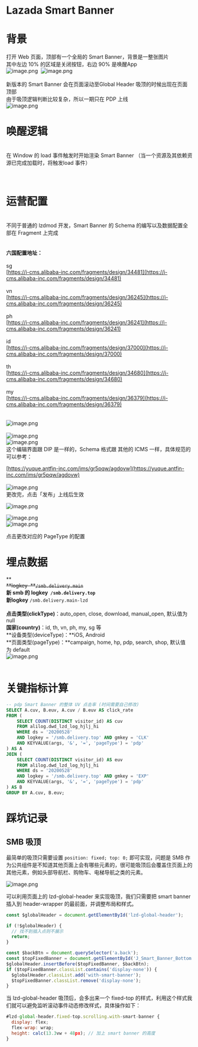 # Lazada Smart Banner

<a name="ot5JK"></a>
# 背景
打开 Web 页面，顶部有一个全局的 Smart Banner，背景是一整张图片<br />其中左边 10% 的区域是关闭按钮，右边 90% 是唤醒App<br />![image.png](https://intranetproxy.alipay.com/skylark/lark/0/2020/png/143206/1590546031306-c7e11a72-f759-4e3c-999e-96abab88907f.png#align=left&display=inline&height=414&margin=%5Bobject%20Object%5D&name=image.png&originHeight=1334&originWidth=750&size=337497&status=done&style=none&width=233)  ![image.png](https://intranetproxy.alipay.com/skylark/lark/0/2020/png/143206/1590564800602-092ece2c-eee2-41db-ba19-8e9870d56c37.png#align=left&display=inline&height=419&margin=%5Bobject%20Object%5D&name=image.png&originHeight=1588&originWidth=1888&size=1824394&status=done&style=none&width=498)<br />
<br />新版本的 Smart Banner 会在页面滚动至Global Header 吸顶的时候出现在页面顶部<br />由于吸顶逻辑判断比较复杂，所以一期只在 PDP 上线<br />![image.png](https://intranetproxy.alipay.com/skylark/lark/0/2020/png/143206/1590548769201-2a9b7f07-f1fc-49c1-a763-0086258f2f33.png#align=left&display=inline&height=409&margin=%5Bobject%20Object%5D&name=image.png&originHeight=1338&originWidth=756&size=319641&status=done&style=none&width=231) <br />

<a name="3xGYn"></a>
# 唤醒逻辑

<br />在 Window 的 load 事件触发时开始渲染 Smart Banner （当一个资源及其依赖资源已完成加载时，将触发load 事件）<br />
<br />
<br />

<a name="xyXk6"></a>
# 运营配置

<br />不同于普通的 lzdmod 开发，Smart Banner 的 Schema 的编写以及数据配置全部在 Fragment 上完成<br />
<br />
<br />**六国配置地址：**<br />
<br />sg<br />[https://i-cms.alibaba-inc.com/fragments/design/34481](https://i-cms.alibaba-inc.com/fragments/design/34481)<br />
<br />vn<br />[https://i-cms.alibaba-inc.com/fragments/design/36245](https://i-cms.alibaba-inc.com/fragments/design/36245)<br />
<br />ph<br />[https://i-cms.alibaba-inc.com/fragments/design/36241](https://i-cms.alibaba-inc.com/fragments/design/36241)<br />
<br />id<br />[https://i-cms.alibaba-inc.com/fragments/design/37000](https://i-cms.alibaba-inc.com/fragments/design/37000)<br />
<br />th<br />[https://i-cms.alibaba-inc.com/fragments/design/34680](https://i-cms.alibaba-inc.com/fragments/design/34680)<br />
<br />my<br />[https://i-cms.alibaba-inc.com/fragments/design/36379](https://i-cms.alibaba-inc.com/fragments/design/36379)<br />
<br />
<br />![image.png](https://intranetproxy.alipay.com/skylark/lark/0/2020/png/143206/1590567241436-41610868-34bb-4780-b9c8-a7cad1536f59.png#align=left&display=inline&height=1002&margin=%5Bobject%20Object%5D&name=image.png&originHeight=1002&originWidth=2084&size=82976&status=done&style=none&width=2084)<br />
<br />![image.png](https://intranetproxy.alipay.com/skylark/lark/0/2020/png/143206/1590567495650-452056c9-b8fb-4139-9e0f-bf7174d2f8cb.png#align=left&display=inline&height=980&margin=%5Bobject%20Object%5D&name=image.png&originHeight=980&originWidth=1860&size=328735&status=done&style=none&width=1860)<br />![image.png](https://intranetproxy.alipay.com/skylark/lark/0/2020/png/143206/1590567626347-6953931f-3d0f-43a4-897f-08882cf21e3b.png#align=left&display=inline&height=1812&margin=%5Bobject%20Object%5D&name=image.png&originHeight=1812&originWidth=2714&size=683788&status=done&style=none&width=2714)<br />这个编辑界面跟 DIP 是一样的，Schema 格式跟 其他的 ICMS 一样，具体规范的可以参考：

[https://yuque.antfin-inc.com/ims/gr5pqw/agdovw](https://yuque.antfin-inc.com/ims/gr5pqw/agdovw)<br />
<br />![image.png](https://intranetproxy.alipay.com/skylark/lark/0/2020/png/143206/1590567866458-d8c6972f-cb82-46c6-a90e-b5e0174f9039.png#align=left&display=inline&height=208&margin=%5Bobject%20Object%5D&name=image.png&originHeight=486&originWidth=966&size=35647&status=done&style=none&width=414)<br />更改完，点击「发布」上线后生效

![image.png](https://intranetproxy.alipay.com/skylark/lark/0/2020/png/143206/1590568050042-8d4eca71-5065-4f14-865d-220a59bae139.png#align=left&display=inline&height=313&margin=%5Bobject%20Object%5D&name=image.png&originHeight=1108&originWidth=2104&size=169856&status=done&style=none&width=595)

![image.png](https://intranetproxy.alipay.com/skylark/lark/0/2020/png/143206/1590568113467-7c88d0d3-6122-4169-bfca-7bf8659c0d63.png#align=left&display=inline&height=343&margin=%5Bobject%20Object%5D&name=image.png&originHeight=1344&originWidth=2374&size=271025&status=done&style=none&width=606)<br />![image.png](https://intranetproxy.alipay.com/skylark/lark/0/2020/png/143206/1590568229810-9b35b06a-6ada-4e9b-9d33-ff77a9a7dcc6.png#align=left&display=inline&height=316&margin=%5Bobject%20Object%5D&name=image.png&originHeight=1418&originWidth=2740&size=381817&status=done&style=none&width=610)

点击更改对应的 PageType 的配置

<a name="hCjWI"></a>
# 埋点数据
**<br />~~**logkey  **`/smb.delivery.main`~~<br />**新 smb 的 logkey  **`/smb.delivery.top`<br />新**logkey** `/smb.delivery.main-lzd`<br />
<br />**点击类型(clickType)**：auto_open, close, download, manual_open, 默认值为 null<br />**国家(country)**：id, th, vn, ph, my, sg 等<br />**设备类型(deviceType)：**iOS, Android<br />**页面类型(pageType)：**campaign, home, hp, pdp, search, shop, 默认值为 default<br />![image.png](https://intranetproxy.alipay.com/skylark/lark/0/2020/png/143206/1590568792467-3250608f-6bef-4f94-82db-c8a61d337bcd.png#align=left&display=inline&height=1872&margin=%5Bobject%20Object%5D&name=image.png&originHeight=1872&originWidth=2422&size=832267&status=done&style=none&width=2422)<br />
<br />

<a name="8GduZ"></a>
# 关键指标计算
```sql
-- pdp Smart Banner 的整体 UV 点击率 (时间需要自己修改)
SELECT A.cuv, B.euv, A.cuv / B.euv AS click_rate
FROM (
    SELECT COUNT(DISTINCT visitor_id) AS cuv
    FROM alilog.dwd_lzd_log_hjlj_hi
    WHERE ds = '20200528'
    AND logkey = '/smb.delivery.top' AND gmkey = 'CLK'
    AND KEYVALUE(args, '&', '=', 'pageType') = 'pdp'
) AS A
JOIN (
    SELECT COUNT(DISTINCT visitor_id) AS euv
    FROM alilog.dwd_lzd_log_hjlj_hi 
    WHERE ds = '20200528'
    AND logkey = '/smb.delivery.top' AND gmkey = 'EXP'
    AND KEYVALUE(args, '&', '=', 'pageType') = 'pdp'
) AS B
GROUP BY A.cuv, B.euv;
```


<a name="IMQHT"></a>
# 踩坑记录
<a name="QQTds"></a>
## SMB 吸顶
最简单的吸顶只需要设置 `position: fixed; top: 0;` 即可实现，问题是 SMB 作为公共组件是不知道其他页面上会有哪些元素的，很可能吸顶后会覆盖住页面上的其他元素，例如头部导航栏、购物车、电梯导航之类的元素。

![image.png](https://intranetproxy.alipay.com/skylark/lark/0/2020/png/143206/1590659473187-6a7bffe0-e55e-4218-883e-c099547be249.png#align=left&display=inline&height=652&margin=%5Bobject%20Object%5D&name=image.png&originHeight=652&originWidth=2390&size=479414&status=done&style=none&width=2390)

可以利用页面上的 lzd-global-header 来实现吸顶，我们只需要把 smart banner 插入到 header-wrapper 的最前面，并调整布局和样式。
```javascript
const $globalHeader = document.getElementById('lzd-global-header');

if (!$globalHeader) {
  // 找不到插入点则不展示
  return;
}

const $backBtn = document.querySelector('a.back');
const $topFixedBanner = document.getElementById('J_Smart_Banner_Bottom');
$globalHeader.insertBefore($topFixedBanner, $backBtn);
if ($topFixedBanner.classList.contains('display-none')) {
  $globalHeader.classList.add('with-smart-banner');
  $topFixedBanner.classList.remove('display-none');
}
```
当 lzd-global-header 吸顶后，会多出来一个 fixed-top 的样式，利用这个样式我们就可以避免监听滚动事件动态修改样式，具体操作如下：
```javascript
#lzd-global-header.fixed-top.scrolling.with-smart-banner {
  display: flex;
  flex-wrap: wrap;
  height: calc(13.3vw + 48px); // 加上 smart banner 的高度
}
```
